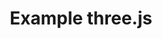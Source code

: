 ---
title: Example three.js
published_at: 2024-04-18
snippet: Second Homework for W6
disable_html_sanitization: true
---